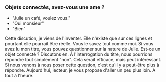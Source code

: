 ### Objets connectés, avez-vous une ame ?

 - "Julie un café, voulez vous."
 - "Oui monsieur"
 - "Bien"

Cette discution, je viens de l'inventer. Elle n'existe que sur ces lignes et pourtant elle pourrait être réelle. Vous le savez tout comme moi. Si vous avez lu mon titre, vous pouvez questionner sur la nature de Julie. Est-ce un objet connecté ? Discutons en. A l'interrogation du titre, nous pourrions répondre tout simplement "non". Cela serait efficace, mais peut intéressant. Si nous venons à nous poser cette question, c'est qu'il y a peut-être plus à répondre. Aujourd'hui, lecteur, je vous propose d'aller un peu plus loin. A tout à l'heure.



